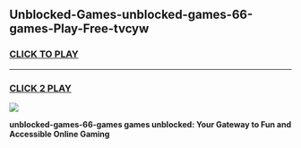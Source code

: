 
## Unblocked-Games-unblocked-games-66-games-Play-Free-tvcyw
<h3>
<a href="https://premium76.site?title=unblocked-games-66-games&ref=24M">CLICK TO PLAY</a></h3>
<hr>

<h3>
<a href="https://premium76.site?title=unblocked-games-66-games&ref=24M">CLICK 2 PLAY</a>
  
</h3>

<a href="https://premium76.site?title=unblocked-games-66-games&ref=24M"><img src="https://clearcache.store/games.png"></a>


**unblocked-games-66-games games unblocked: Your Gateway to Fun and Accessible Online Gaming**
